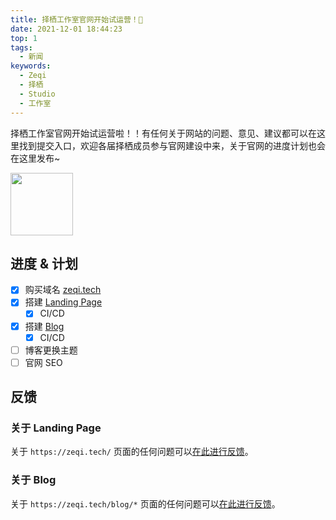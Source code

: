 ```yaml
---
title: 择栖工作室官网开始试运营！🎉
date: 2021-12-01 18:44:23
top: 1
tags:
  - 新闻
keywords:
  - Zeqi
  - 择栖
  - Studio
  - 工作室
---
```


择栖工作室官网开始试运营啦！！有任何关于网站的问题、意见、建议都可以在这里找到提交入口，欢迎各届择栖成员参与官网建设中来，关于官网的进度计划也会在这里发布~

<!-- more -->

<img src="https://shaun-logo.oss-cn-beijing.aliyuncs.com/zeqi_logo.png" style="width: 100px; object-fit: cover;" />

## 进度 & 计划

- [x] 购买域名 [zeqi.tech](https://zeqi.tech)
- [x] 搭建 [Landing Page](https://zeqi.tech)
  - [x] CI/CD
- [x] 搭建 [Blog](https://zeqi.tech/blog)
  - [x] CI/CD
- [ ] 博客更换主题
- [ ] 官网 SEO

## 反馈

### 关于 Landing Page

关于 `https://zeqi.tech/` 页面的任何问题可以[在此进行反馈](https://github.com/zeqitech/zeqitech.github.io/issues)。

### 关于 Blog

关于 `https://zeqi.tech/blog/*` 页面的任何问题可以[在此进行反馈](https://github.com/zeqitech/blog/issues)。
